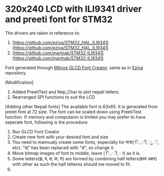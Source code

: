 # 320x240 LCD with ILI9341 driver and preeti font for STM32

The drivers are taken in reference to:

1. [https://github.com/eziya/STM32_HAL_ILI9341](https://github.com/eziya/STM32_HAL_ILI9341)
2. [https://github.com/martnak/STM32-ILI9341](https://github.com/martnak/STM32-ILI9341)

Font generated through [Mikroe GLCD Font Creator](https://www.mikroe.com/glcd-font-creator), same as in [Eziya](https://github.com/eziya/STM32_HAL_ILI9341) repository.

[Modification]
1. Added PreetiText and Nep_Char to plot nepali letters.
2. Rearranged SPI functions to suit the LCD

[Adding other Nepali fonts]
The available font is 63x85. It is generated from preeti font at 72 size. The font can be scaled down using PreetiTest function. If memory and computaion is limited you may prefer to have seperate font, following is the procedure:

1. Run GLCD Font Creator
2. Create new font with your desired font and size
3. You need to mannualy create some fonts, especially for मात्रा( ि, ी, ु, े, etc). "द्य" has been replaced with "ङ", so change it.
4. Move bitmap images of font to middle, leave ( ि, ी, ा) as it is.
5. Some letters(झ, ष, क्ष, फ, ण) are formed by combining half letters(ह्रस्व अक्षर) with other as such the half letteres should me moved to fit.
6. 
